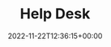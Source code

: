 ---
weight: 400
title: "Help Desk"
description: "Hai bisogno di aiuto? utilizza la barra di ricerca per cercare qualcosa di specifico oppure naviga nelle categorie!"
icon: support
date: 2022-11-22T12:36:15+00:00
lastmod: 2022-11-22T12:36:15+00:00
draft: false
images: []
---